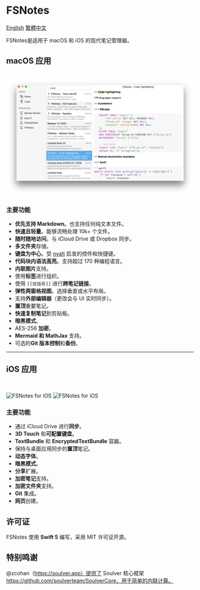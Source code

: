# FSNotes

[English](README.md)
[繁體中文](README_zh_TW.md)

FSNotes是适用于 macOS 和 iOS 的现代笔记管理器。

## macOS 应用

<a href="https://itunes.apple.com/app/fsnotes/id1277179284">
	<img src="https://fsnot.es/img/badge-download-on-the-mac-app-store.svg" alt="">
</a>

<img src="https://raw.githubusercontent.com/glushchenko/fsnotes/master/code.png" alt="macOS FSNotes" style="max-width:100%;">

### 主要功能

- **优先支持 Markdown**。也支持任何纯文本文件。
- **快速且轻量**。能够流畅处理 10k+ 个文件。
- **随时随地访问**。与 iCloud Drive 或 Dropbox 同步。
- **多文件夹**存储。
- **键盘为中心**。受 [nvalt](https://brettterpstra.com/projects/nvalt/) 启发的控件和快捷键。
- **代码块内语法高亮**。支持超过 170 种编程语言。
- **内联图片**支持。
- 使用**标签**进行组织。
- 使用 `[[双括号]]` 进行**跨笔记链接**。
- **弹性两窗格视图**。选择垂直或水平布局。
- 支持**外部编辑器**（更改会与 UI 实时同步）。
- **置顶**重要笔记。
- **快速复制笔记**到剪贴板。
- **暗黑模式**。
- AES-256 **加密**。
- **Mermaid 和 MathJax** 支持。
- 可选的**Git 版本控制**和**备份**。

---

## iOS 应用

<a href="https://itunes.apple.com/app/fsnotes-manager/id1346501102">
	<img src="https://fsnot.es/img/badge-download-on-the-app-store.svg" alt="">
</a>

<img width="300" alt="FSNotes for iOS" src="https://fsnot.es/img/fsnotes6-ios/s1x.webp?v=1.0"> <img width="300" alt="FSNotes for iOS" src="https://fsnot.es/img/fsnotes6-ios/s2x.webp?v=1.0">

### 主要功能

- 通过 iCloud Drive 进行**同步**。
- **3D Touch** 和**可配置键盘**。
- **TextBundle** 和 **EncryptedTextBundle** 容器。
- 保持与桌面应用同步的**置顶**笔记。
- **动态字体**。
- **暗黑模式**。
- **分享**扩展。
- **加密笔记**支持。
- **加密文件夹**支持。
- **Git** 集成。
- **网页**创建。

## 许可证

FSNotes 使用 **Swift 5** 编写，采用 MIT 许可证开源。

## 特别鸣谢

@zcohan（https://soulver.app）提供了 Soulver 核心框架 https://github.com/soulverteam/SoulverCore，用于简单的内联计算。
